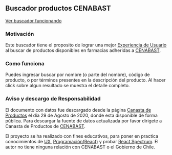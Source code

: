 ## Buscador productos CENABAST
[Ver buscador funcionando](https://mauricioantunez.github.io/buscador-productos-cenabast/)

### Motivación

Este buscador tiene el proposito de lograr una mejor [Experiencia de Usuario](https://www.interaction-design.org/literature/topics/ux-design) al buscar de productos disponibles en farmacias adheridas a [CENABAST](https://www.cenabast.cl/).



### Como funciona

Puedes ingresar buscar por nombre (o parte del nombre), código de producto, o por términos presentes en la descripción del producto. Al hacer click sobre algun resultado se muestra el detalle completo.

### Aviso y descargo de Responsabilidad

El documento con datos fue descargado desde la página [Canasta de Productos](https://www.cenabast.cl/documentos/canasta-de-productos-cenabast/) el día 29 de Agosto de 2020, donde esta disponible de forma pública. Para descargar la fuente de datos actualizada por favor dirigete a Canasta de Productos de [CENABAST](https://www.cenabast.cl/).

El proyecto se ha realizado con fines educativos, para poner en practica conocimientos de [UX](https://www.interaction-design.org/literature/topics/ux-design), [Programación(React)](https://es.reactjs.org/) y probar [React Spectrum](https://react-spectrum.adobe.com/). El autor no tiene ninguna relación con CENABAST o el Gobierno de Chile.